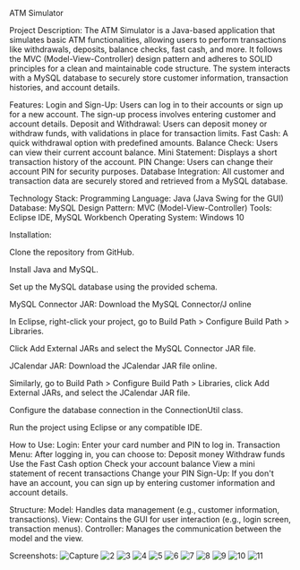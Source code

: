 ATM Simulator

Project Description:
The ATM Simulator is a Java-based application that simulates basic ATM functionalities, allowing users to perform transactions like withdrawals, deposits, balance checks, fast cash, and more. It follows the MVC (Model-View-Controller) design pattern and adheres to SOLID principles for a clean and maintainable code structure. The system interacts with a MySQL database to securely store customer information, transaction histories, and account details.

Features:
Login and Sign-Up: Users can log in to their accounts or sign up for a new account. The sign-up process involves entering customer and account details.
Deposit and Withdrawal: Users can deposit money or withdraw funds, with validations in place for transaction limits.
Fast Cash: A quick withdrawal option with predefined amounts.
Balance Check: Users can view their current account balance.
Mini Statement: Displays a short transaction history of the account.
PIN Change: Users can change their account PIN for security purposes.
Database Integration: All customer and transaction data are securely stored and retrieved from a MySQL database.

Technology Stack:
Programming Language: Java (Java Swing for the GUI)
Database: MySQL
Design Pattern: MVC (Model-View-Controller)
Tools: Eclipse IDE, MySQL Workbench
Operating System: Windows 10

Installation:

Clone the repository from GitHub.

Install Java and MySQL.

Set up the MySQL database using the provided schema.

MySQL Connector JAR: Download the MySQL Connector/J online

In Eclipse, right-click your project, go to Build Path > Configure Build Path > Libraries.

Click Add External JARs and select the MySQL Connector JAR file.

JCalendar JAR: Download the JCalendar JAR file online.

Similarly, go to Build Path > Configure Build Path > Libraries, click Add External JARs, and select the JCalendar JAR file.

Configure the database connection in the ConnectionUtil class.

Run the project using Eclipse or any compatible IDE.

How to Use:
Login: Enter your card number and PIN to log in.
Transaction Menu: After logging in, you can choose to:
Deposit money
Withdraw funds
Use the Fast Cash option
Check your account balance
View a mini statement of recent transactions
Change your PIN
Sign-Up: If you don't have an account, you can sign up by entering customer information and account details.

Structure:
Model: Handles data management (e.g., customer information, transactions).
View: Contains the GUI for user interaction (e.g., login screen, transaction menus).
Controller: Manages the communication between the model and the view.

Screenshots:
![Capture](https://github.com/user-attachments/assets/33e24cd4-d700-477f-8be6-03f549d6ef58)
![2](https://github.com/user-attachments/assets/bbde7e56-7b6c-4aca-8a86-e6424ef01f4c)
![3](https://github.com/user-attachments/assets/b5af7e62-0d9b-46f9-aa7d-bfd7ee911185)
![4](https://github.com/user-attachments/assets/54cfc1e6-b58d-4bfb-a59a-07c5864fbab8)
![5](https://github.com/user-attachments/assets/104ab670-2b14-43dd-9d42-c11ce7d361e7)
![6](https://github.com/user-attachments/assets/72c1dda5-f32b-4be0-85b7-31945ec6d6b2)
![7](https://github.com/user-attachments/assets/e2c90249-e52c-4a5b-882f-0b0eab72798b)
![8](https://github.com/user-attachments/assets/dbbc1766-c3b5-49e1-8d21-9f676ed4119c)
![9](https://github.com/user-attachments/assets/cb6d7e60-0e4c-410d-a725-566e3b41180e)
![10](https://github.com/user-attachments/assets/04e14194-e432-42f0-aa19-87d1590a235c)
![11](https://github.com/user-attachments/assets/08b69359-ec3e-4c67-a1ec-1781bf0d64c8)





